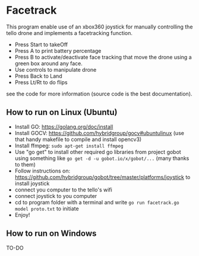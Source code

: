 # Facetrack

This program enable use of an xbox360 joystick for manually controlling the tello drone and implements a facetracking function.

- Press Start to takeOff
- Press A to print battery percentage
- Press B to activate/deactivate face tracking that move the drone using a green box around any face.
- Use controls to manipulate drone 
- Press Back to Land
- Press Lt/Rt to do flips

see the code for more information (source code is the best documentation).

## How to run on Linux (Ubuntu)

- Install GO: https://golang.org/doc/install
- Install GOCV: https://github.com/hybridgroup/gocv#ubuntulinux  (use that handy makefile to compile and install opencv3)
- Install ffmpeg: ```sudo apt-get install ffmpeg ```
- Use "go get" to install other required go libraries from project gobot using something like ```go get -d -u gobot.io/x/gobot/...``` (many thanks to them)
- Follow instructions on: https://github.com/hybridgroup/gobot/tree/master/platforms/joystick to install joystick
- connect you computer to the tello's wifi
- connect joystick to you computer
- cd to program folder with a terminal and write ```go run facetrack.go model proto.txt``` to initiate
- Enjoy!    

## How to run on Windows
TO-DO    